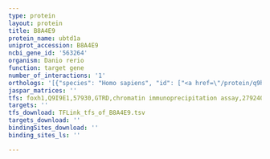 ```yaml
---
type: protein
layout: protein
title: B8A4E9
protein_name: ubtd1a
uniprot_accession: B8A4E9
ncbi_gene_id: '563264'
organism: Danio rerio
function: target gene
number_of_interactions: '1'
orthologs: '[{"species": "Homo sapiens", "id": ["<a href=\"/protein/q9hac8\">Q9HAC8</a>"]}, {"species": "Mus musculus", "id": ["<a href=\"/protein/q91wb7\">Q91WB7</a>"]}, {"species": "Rattus norvegicus", "id": ["<a href=\"/protein/q68fv8\">Q68FV8</a>"]}, {"species": "Drosophila melanogaster", "id": ["<a href=\"/protein/q9vnb2\">Q9VNB2</a>"]}]'
jaspar_matrices: ''
tfs: foxh1,Q9I9E1,57930,GTRD,chromatin immunoprecipitation assay,27924024%5Buid%5D,No
targets: ''
tfs_download: TFLink_tfs_of_B8A4E9.tsv
targets_download: ''
bindingSites_download: ''
binding_sites_ls: ''

---
```

